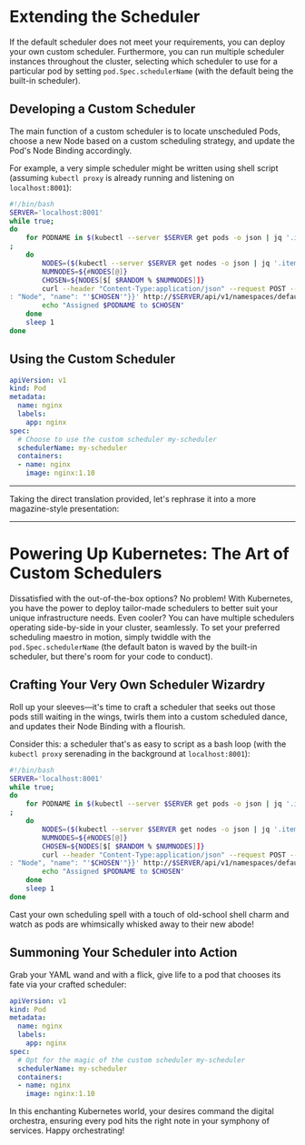 # Extending the Scheduler

If the default scheduler does not meet your requirements, you can deploy your own custom scheduler. Furthermore, you can run multiple scheduler instances throughout the cluster, selecting which scheduler to use for a particular pod by setting `pod.Spec.schedulerName` (with the default being the built-in scheduler).

## Developing a Custom Scheduler

The main function of a custom scheduler is to locate unscheduled Pods, choose a new Node based on a custom scheduling strategy, and update the Pod's Node Binding accordingly.

For example, a very simple scheduler might be written using shell script (assuming `kubectl proxy` is already running and listening on `localhost:8001`):

```bash
#!/bin/bash
SERVER='localhost:8001'
while true;
do
    for PODNAME in $(kubectl --server $SERVER get pods -o json | jq '.items[] | select(.spec.schedulerName =="my-scheduler") | select(.spec.nodeName == null) | .metadata.name' | tr -d '"')
;
    do
        NODES=($(kubectl --server $SERVER get nodes -o json | jq '.items[].metadata.name' | tr -d '"'))
        NUMNODES=${#NODES[@]}
        CHOSEN=${NODES[$[ $RANDOM % $NUMNODES]]}
        curl --header "Content-Type:application/json" --request POST --data '{"apiVersion":"v1","kind":"Binding","metadata": {"name":"'$PODNAME'"},"target": {"apiVersion":"v1","kind"
: "Node", "name": "'$CHOSEN'"}}' http://$SERVER/api/v1/namespaces/default/pods/$PODNAME/binding/
        echo "Assigned $PODNAME to $CHOSEN"
    done
    sleep 1
done
```

## Using the Custom Scheduler

```yaml
apiVersion: v1
kind: Pod
metadata:
  name: nginx
  labels:
    app: nginx
spec:
  # Choose to use the custom scheduler my-scheduler
  schedulerName: my-scheduler
  containers:
  - name: nginx
    image: nginx:1.10
```

---

Taking the direct translation provided, let's rephrase it into a more magazine-style presentation:

---

# Powering Up Kubernetes: The Art of Custom Schedulers

Dissatisfied with the out-of-the-box options? No problem! With Kubernetes, you have the power to deploy tailor-made schedulers to better suit your unique infrastructure needs. Even cooler? You can have multiple schedulers operating side-by-side in your cluster, seamlessly. To set your preferred scheduling maestro in motion, simply twiddle with the `pod.Spec.schedulerName` (the default baton is waved by the built-in scheduler, but there's room for your code to conduct).

## Crafting Your Very Own Scheduler Wizardry

Roll up your sleeves—it's time to craft a scheduler that seeks out those pods still waiting in the wings, twirls them into a custom scheduled dance, and updates their Node Binding with a flourish.

Consider this: a scheduler that's as easy to script as a bash loop (with the `kubectl proxy` serenading in the background at `localhost:8001`):

```bash
#!/bin/bash
SERVER='localhost:8001'
while true;
do
    for PODNAME in $(kubectl --server $SERVER get pods -o json | jq '.items[] | select(.spec.schedulerName =="my-scheduler") | select(.spec.nodeName == null) | .metadata.name' | tr -d '"')
;
    do
        NODES=($(kubectl --server $SERVER get nodes -o json | jq '.items[].metadata.name' | tr -d '"'))
        NUMNODES=${#NODES[@]}
        CHOSEN=${NODES[$[ $RANDOM % $NUMNODES]]}
        curl --header "Content-Type:application/json" --request POST --data '{"apiVersion":"v1","kind":"Binding","metadata": {"name":"'$PODNAME'"},"target": {"apiVersion":"v1","kind"
: "Node", "name": "'$CHOSEN'"}}' http://$SERVER/api/v1/namespaces/default/pods/$PODNAME/binding/
        echo "Assigned $PODNAME to $CHOSEN"
    done
    sleep 1
done
```

Cast your own scheduling spell with a touch of old-school shell charm and watch as pods are whimsically whisked away to their new abode!

## Summoning Your Scheduler into Action

Grab your YAML wand and with a flick, give life to a pod that chooses its fate via your crafted scheduler:

```yaml
apiVersion: v1
kind: Pod
metadata:
  name: nginx
  labels:
    app: nginx
spec:
  # Opt for the magic of the custom scheduler my-scheduler
  schedulerName: my-scheduler
  containers:
  - name: nginx
    image: nginx:1.10
```

In this enchanting Kubernetes world, your desires command the digital orchestra, ensuring every pod hits the right note in your symphony of services. Happy orchestrating!